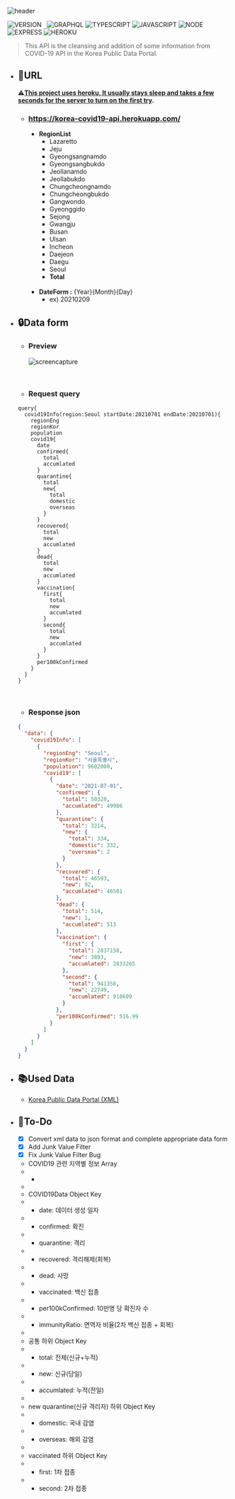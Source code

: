![header](https://capsule-render.vercel.app/api?type=rect&color=gradient&height=100&section=header&text=COVID-19%20API&fontSize=30&fontAlign=50&fontAlignY=50)

![VERSION](https://img.shields.io/badge/version-1.4.5-C76C30?style=flat-square)&nbsp;&nbsp;&nbsp;![GRAPHQL](https://img.shields.io/badge/GraphQL-E434AA?style=flat-square&logo=graphql&logoColor=white) ![TYPESCRIPT](https://img.shields.io/badge/Typescript-3178c6?style=flat-square&logo=typescript&logoColor=white) ![JAVASCRIPT](https://img.shields.io/badge/Javascript-F7DF1E?style=flat-square&logo=Javascript&logoColor=black) ![NODE](https://img.shields.io/badge/Node.js-339933?style=flat-square&logo=Node.js&logoColor=white) ![EXPRESS](https://img.shields.io/badge/Express-4C4C4C?style=flat-square&logo=Express&logoColor=white) ![HEROKU](https://img.shields.io/badge/Heroku-430098?style=flat-square&logo=Heroku&logoColor=white)

> This API is the cleansing and addition of some information from COVID-19 API in the Korea Public Data Portal. <br>

- ## :bookmark:URL

  **:warning:<U>This project uses heroku, It usually stays sleep and takes a few seconds for the server to turn on the first try</U>.**<br>

  - ### https://korea-covid19-api.herokuapp.com/
    - **RegionList**
      - Lazaretto
      - Jeju
      - Gyeongsangnamdo
      - Gyeongsangbukdo
      - Jeollanamdo
      - Jeollabukdo
      - Chungcheongnamdo
      - Chungcheongbukdo
      - Gangwondo
      - Gyeonggido
      - Sejong
      - Gwangju
      - Busan
      - Ulsan
      - Incheon
      - Daejeon
      - Daegu
      - Seoul
      - **Total**
        <br><br>
    - **DateForm :** {Year}{Month}{Day}
      - ex) 20210209

- ## :lock:Data form

  - ### Preview

    ![screencapture](https://user-images.githubusercontent.com/71566740/124191843-573c0900-daff-11eb-8cc9-5f26471a0056.png)

      <br>

  - ### Request query

  ```query
  query{
    covid19Info(region:Seoul startDate:20210701 endDate:20210701){
      regionEng
      regionKor
      population
      covid19{
        date
        confirmed{
          total
          accumlated
        }
        quarantine{
          total
          new{
            total
            domestic
            overseas
          }
        }
        recovered{
          total
          new
          accumlated
        }
        dead{
          total
          new
          accumlated
        }
        vaccination{
          first{
            total
            new
            accumlated
          }
          second{
            total
            new
            accumlated
          }
        }
        per100kConfirmed
      }
    }
  }
  ```

  <br>

  - ### Response json

  ```json
  {
    "data": {
      "covid19Info": [
        {
          "regionEng": "Seoul",
          "regionKor": "서울특별시",
          "population": 9602000,
          "covid19": [
            {
              "date": "2021-07-01",
              "confirmed": {
                "total": 50320,
                "accumlated": 49986
              },
              "quarantine": {
                "total": 3214,
                "new": {
                  "total": 334,
                  "domestic": 332,
                  "overseas": 2
                }
              },
              "recovered": {
                "total": 46593,
                "new": 92,
                "accumlated": 46501
              },
              "dead": {
                "total": 514,
                "new": 1,
                "accumlated": 513
              },
              "vaccination": {
                "first": {
                  "total": 2837158,
                  "new": 3893,
                  "accumlated": 2833265
                },
                "second": {
                  "total": 941358,
                  "new": 22749,
                  "accumlated": 918609
                }
              },
              "per100kConfirmed": 516.99
            }
          ]
        }
      ]
    }
  }
  ```

- ## :books:Used Data

  - [Korea Public Data Portal (XML)](https://www.data.go.kr/data/15043378/openapi.do)<br>

- ## :memo:To-Do
  - [x] Convert xml data to json format and complete appropriate data form<br>
  - [x] Add Junk Value Filter<br>
  - [x] Fix Junk Value Filter Bug<br>
  * COVID19 관련 지역별 정보 Array
  * -
  *
  * COVID19Data Object Key
  * - date: 데이터 생성 일자
  * - confirmed: 확진
  * - quarantine: 격리
  * - recovered: 격리해제(회복)
  * - dead: 사망
  * - vaccinated: 백신 접종
  * - per100kConfirmed: 10만명 당 확진자 수
  * - immunityRatio: 면역자 비율(2차 백신 접종 + 회복)
  *
  * 공통 하위 Object Key
  * - total: 전체(신규+누적)
  * - new: 신규(당일)
  * - accumlated: 누적(전일)
  *
  * new quarantine(신규 격리자) 하위 Object Key
  * - domestic: 국내 감염
  * - overseas: 해외 감염
  *
  * vaccinated 하위 Object Key
  * - first: 1차 접종
  * - second: 2차 접종
